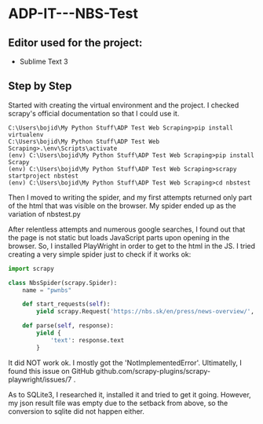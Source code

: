 # ADP-IT---NBS-Test

## Editor used for the project:
+ Sublime Text 3


## Step by Step

Started with creating the virtual environment and the project. I checked scrapy's official documentation so that I could use it.

```
C:\Users\bojid\My Python Stuff\ADP Test Web Scraping>pip install virtualenv
C:\Users\bojid\My Python Stuff\ADP Test Web Scraping>.\env\Scripts\activate
(env) C:\Users\bojid\My Python Stuff\ADP Test Web Scraping>pip install Scrapy
(env) C:\Users\bojid\My Python Stuff\ADP Test Web Scraping>scrapy startproject nbstest
(env) C:\Users\bojid\My Python Stuff\ADP Test Web Scraping>cd nbstest
```

Then I moved to writing the spider, and my first attempts returned only part of the html that was visible on the browser.
My spider ended up as the variation of nbstest.py

After relentless attempts and numerous google searches, I found out that the page is not static but loads JavaScript parts upon opening in the browser. So, I installed PlayWright in order to get to the html in the JS. I tried creating a very simple spider just to check if it works ok:

```python
import scrapy

class NbsSpider(scrapy.Spider):
	name = "pwnbs"

	def start_requests(self):
		yield scrapy.Request('https://nbs.sk/en/press/news-overview/', meta={'playwright': True})

	def parse(self, response):
		yield {
			'text': response.text
		}
```

It did NOT work ok. I mostly got the 'NotImplementedError'. Ultimatelly, I found this issue on GitHub github.com/scrapy-plugins/scrapy-playwright/issues/7 .

As to SQLite3, I researched it, installed it and tried to get it going. However, my json result file was empty due to the setback from above, so the conversion to sqlite did not happen either.

